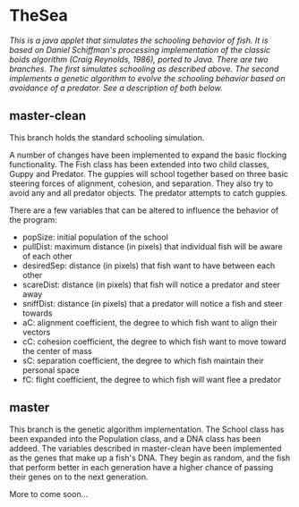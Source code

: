 # TheSea

_This is a java applet that simulates the schooling behavior of fish. It is based on Daniel Schiffman's processing implementation of the classic boids algorithm (Craig Reynolds, 1986), ported to Java. There are two branches. The first simulates schooling as described above. The second implements a genetic algorithm to evolve the schooling behavior based on avoidance of a predator. See a description of both below._

## master-clean

This branch holds the standard schooling simulation.

A number of changes have been implemented to expand the basic flocking functionality. The Fish class has been extended into two child classes, Guppy and Predator. The guppies will school together based on three basic steering forces of alignment, cohesion, and separation. They also try to avoid any and all predator objects. The predator attempts to catch guppies.

There are a few variables that can be altered to influence the behavior of the program:

* popSize: initial population of the school
* pullDist: maximum distance (in pixels) that individual fish will be aware of each other
* desiredSep: distance (in pixels) that fish want to have between each other
* scareDist: distance (in pixels) that fish will notice a predator and steer away
* sniffDist: distance (in pixels) that a predator will notice a fish and steer towards
* aC: alignment coefficient, the degree to which fish want to align their vectors
* cC: cohesion coefficient, the degree to which fish want to move toward the center of mass
* sC: separation coefficient, the degree to which fish maintain their personal space
* fC: flight coefficient, the degree to which fish will want flee a predator

## master

This branch is the genetic algorithm implementation. The School class has been expanded into the Population class, and a DNA class has been addeed. The variables described in master-clean have been implemented as the genes that make up a fish's DNA. They begin as random, and the fish that perform better in each generation have a higher chance of passing their genes on to the next generation. 

More to come soon...
